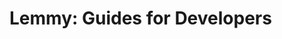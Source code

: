 # Lemmy: Guides for Developers

<WorkInProgress 
    communityName="c/newtolemmy"
    communityLink="https://lemmy.ca/c/newtolemmy"
/>